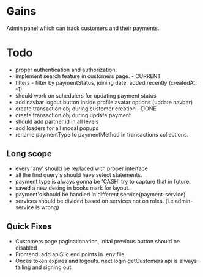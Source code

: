 # Gains
Admin panel which can track customers and their payments.


# Todo
- proper authentication and authorization.
- implement search feature in customers page. - CURRENT
- filters - filter by paymentStatus, joining date, added recently (createdAt: -1)
- should work on schedulers for updating payment status
- add navbar logout button inside profile avatar options (update navbar)
- create transaction obj during customer creation - DONE
- create transaction obj during update payment
- should add partner id in all levels
- add loaders for all modal popups
- rename paymentType to paymentMethod in transactions collections.

## Long scope
- every 'any' should be replaced with proper interface
- all the find query's should have select statements.
- payment type is always gonna be 'CASH' try to capture that in future.
- saved a new desing in books mark for layout.
- payment's should be handled in different service(payment-service)
- services should be divided based on services not on roles. (i.e admin-service is wrong)

## Quick Fixes
- Customers page paginationation, inital previous button should be disabled
- Frontend: add apiSlic end points in .env file 
- Onces token expires and logouts. next login getCustomers api is always failing and signing out.
